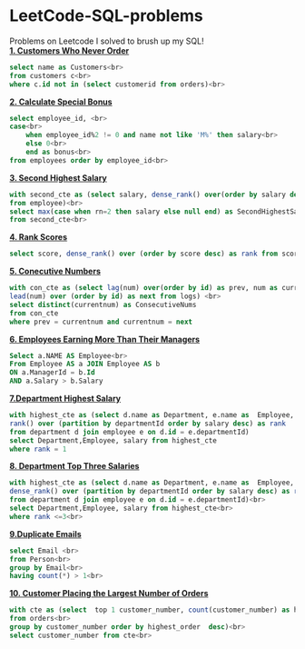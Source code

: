 # LeetCode-SQL-problems
Problems on Leetcode I solved to brush up my SQL! <br>
<b></b>
<b>[1. Customers Who Never Order](https://leetcode.com/problems/customers-who-never-order/description/)</b><br>
```sql
select name as Customers<br>
from customers c<br>
where c.id not in (select customerid from orders)<br>
```
<b>[2. Calculate Special Bonus](https://leetcode.com/problems/calculate-special-bonus/description/)</b><br>
```sql
select employee_id, <br>
case<br>
    when employee_id%2 != 0 and name not like 'M%' then salary<br>
    else 0<br>
    end as bonus<br>
from employees order by employee_id<br>
```

<b>[3. Second Highest Salary](https://leetcode.com/problems/second-highest-salary/description/)</b><br>
```sql
with second_cte as (select salary, dense_rank() over(order by salary desc) rn <br>
from employee)<br>
select max(case when rn=2 then salary else null end) as SecondHighestSalary <br>
from second_cte<br>
```

<b>[4. Rank Scores](https://leetcode.com/problems/rank-scores/description/)</b><br>
```sql
select score, dense_rank() over (order by score desc) as rank from scores<br>
```

<b>[5. Conecutive Numbers](https://leetcode.com/problems/consecutive-numbers/description/) </b><br>
```sql
with con_cte as (select lag(num) over(order by id) as prev, num as currentnum, <br>
lead(num) over (order by id) as next from logs) <br>
select distinct(currentnum) as ConsecutiveNums
from con_cte 
where prev = currentnum and currentnum = next
```
<b>[6. Employees Earning More Than Their Managers](https://leetcode.com/problems/employees-earning-more-than-their-managers/description/)</b><br>
```sql
Select a.NAME AS Employee<br>
From Employee AS a JOIN Employee AS b
ON a.ManagerId = b.Id
AND a.Salary > b.Salary
``` 

<b>[7.Department Highest Salary ](https://leetcode.com/problems/department-highest-salary/description/)</b><br>
```sql
with highest_cte as (select d.name as Department, e.name as  Employee, salary, 
rank() over (partition by departmentId order by salary desc) as rank 
from department d join employee e on d.id = e.departmentId) 
select Department,Employee, salary from highest_cte
where rank = 1
```
<b>[8. Department Top Three Salaries](https://leetcode.com/problems/department-top-three-salaries/description/)</b><br>
```sql
with highest_cte as (select d.name as Department, e.name as  Employee, salary, <br>
dense_rank() over (partition by departmentId order by salary desc) as rank <br>
from department d join employee e on d.id = e.departmentId)<br>
select Department,Employee, salary from highest_cte<br>
where rank <=3<br>
```

<b>[9.Duplicate Emails](https://leetcode.com/problems/duplicate-emails/description/)</b><br>
```sql
select Email <br>
from Person<br>
group by Email<br>
having count(*) > 1<br>
```

<b>[10. Customer Placing the Largest Number of Orders](https://leetcode.com/problems/customer-placing-the-largest-number-of-orders/description/)</b><br>
```sql
with cte as (select  top 1 customer_number, count(customer_number) as highest_order<br>
from orders<br>
group by customer_number order by highest_order  desc)<br>
select customer_number from cte<br>
```


